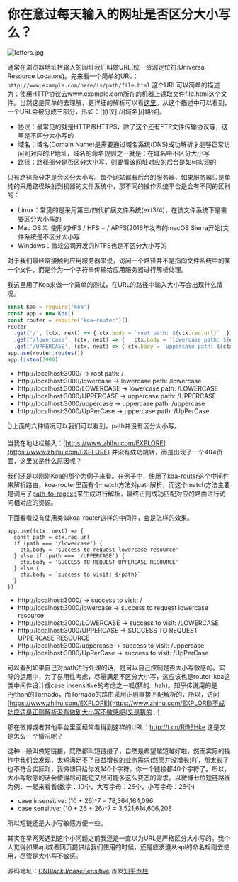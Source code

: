 # 你在意过每天输入的网址是否区分大小写么？
![letters.jpg](http://upload-images.jianshu.io/upload_images/2283607-1a3a36f068b0c1c1.jpg?imageMogr2/auto-orient/strip%7CimageView2/2/w/1240)

通常在浏览器地址栏输入的网址我们叫做URL(统一资源定位符:Universal Resource Locators)。先来看一个简单的URL：
`http://www.example.com/here/is/path/file.html`
这个URL可以简单的描述为：使用HTTP协议去www.example.com所在的机器上读取文件file.html这个文件。当然这是简单的去理解，更详细的解析可以看[这里](https://www.w3.org/TR/WD-html40-970708/htmlweb.html)。从这个描述中可以看到，一个URL会被分成三部分，形如：[协议]://[域名]/[路径]。
- 协议：最常见的就是HTTP跟HTTPS，除了这个还有FTP文件传输协议等，这里是不区分大小写的
- 域名：域名(Domain Name)是需要通过域名系统(DNS)成功解析才能够正常访问到对应的IP地址，域名的命名规则之一就是：在域名中不区分大小写
- 路径：路径部分是否区分大小写，则要看该网址对应的后台是如何实现的

只有路径部分才是会区分大小写。每个网站都有后台的服务器，如果服务器只是单纯的采用路径映射到机器的文件系统中，那不同的操作系统平台是会有不同的区别的：
- Linux：常见的是采用第三/四代扩展文件系统(ext3/4)，在该文件系统下是需要区分大小写的
- Mac OS X: 使用的HFS / HFS + / APFS(2016年发布的macOS Sierra开始)文件系统是不区分大小写
- Windows：微软公司开发的NTFS也是不区分大小写的

对于我们最经常接触到应用服务器来说，访问一个路径并不是指向文件系统中的某一个文件，而是作为一个字符串传输给应用服务器进行解析处理。

我这里用了Koa来做一个简单的测试，在URL的路径中输入大小写会出现什么情况。

```javascript
const Koa = require('koa')
const app = new Koa()
const router = require('koa-router')()
router  
  .get('/', (ctx, next) => { ctx.body = `root path: ${ctx.req.url}`  })
  .get('/lowercase', (ctx, next) => {   ctx.body = `lowercase path: ${ctx.req.url}`  })
  .get('/UPPERCASE', (ctx, next) => { ctx.body = `uppercase path: ${ctx.req.url}` })
app.use(router.routes())
app.listen(3000)
```

- http://localhost:3000/ -> root path: /
- http://localhost:3000/lowercase -> lowercase path: /lowercase
- http://localhost:3000/LOWERCASE -> lowercase path: /LOWERCASE
- http://localhost:3000/UPPERCASE -> uppercase path: /UPPERCASE
- http://localhost:3000/uppercase -> uppercase path: /uppercase
- http://localhost:3000/UpPerCase -> uppercase path: /UpPerCase

👆上面的六种情况可以我们可以看到，path并没有区分大小写。

当我在地址栏输入：[https://www.zhihu.com/EXPLORE](https://www.zhihu.com/EXPLORE) 并没有成功跳转，而是出现了一个404页面，这里又是什么原因呢？

我们还是以刚刚Koa的那个为例子来看。在例子中，使用了[koa-router](https://github.com/alexmingoia/koa-router)这个中间件来解析路由，koa-router里面有个match方法对path解析，而这个match方法主要是调用了[path-to-regexp](https://github.com/pillarjs/path-to-regexp)来生成进行解析，最终正则成功匹配对应的路由进行访问相对应的资源。

下面看看没有使用类似koa-router这样的中间件，会是怎样的效果。
```
app.use((ctx, next) => {
  const path = ctx.req.url
  if (path === '/lowercase') {
    ctx.body = 'success to request lowercase resource'
  } else if (path === '/UPPERCASE') {
    ctx.body = 'SUCCESS TO REQUEST UPPERCASE RESOURCE'
  } else {
    ctx.body = `success to visit: ${path}`
  }
})
```
- http://localhost:3000/ -> success to visit: /
- http://localhost:3000/lowercase -> success to request lowercase resource
- http://localhost:3000/LOWERCASE -> success to visit: /LOWERCASE
- http://localhost:3000/UPPERCASE -> SUCCESS TO REQUEST UPPERCASE RESOURCE
- http://localhost:3000/uppercase -> success to visit: /uppercase
- http://localhost:3000/UpPerCase -> success to visit: /UpPerCase

可以看到如果自己对path进行处理的话，是可以自己控制是否大小写敏感的。实际的运用中，为了易用性考虑，尽量满足不区分大小写，这应该也是router-koa这类中间件设计成case insensitive的考虑之一呱(猜的...hah)。知乎传说用的是Python的Tornado，而Tornado的路由采用正则直接匹配解析的，所以，访问[https://www.zhihu.com/EXPLORE](https://www.zhihu.com/EXPLORE)不成功应该是正则解析没有做到大小写不敏感吧(又是猜的...)

那在微博或者其他平台里面经常看得到这样的URL：http://t.cn/Ri98Hke 这是又是怎么一个情况呢？

这种一般叫做短链接，既然都叫短链接了，自然是希望越短越好啦，然而实际的操作中我们会发现，太短满足不了日益增长的业务需求(然而并没增长)吖，那太长了也不符合实际吖，我微博只给你发140个字符，你一个链接都40个字符了。所以，大小写敏感的话会使得尽可能短又尽可能多这么变态的需求。以微博七位短链路径为例，一起来看看(数字：10个，大写字母：26个，小写字母：26个)

- case insensitive: (10 + 26)^7 = 78,364,164,096
- case sensitive: (10 + 26 + 26)^7 = 3,521,614,606,208

所以短链还是大小写敏感方便一些。

其实在早两天遇到这个小问题之前我还是一直以为URL是严格区分大小写的。我个人觉得如果api或者网页提供给我们使用的时候，还是应该遵从api的命名规则去使用，尽管是大小写不敏感。

源码地址：[CNBlackJ/caseSensitive](https://github.com/CNBlackJ/caseSensitive)
首发[知乎专栏](https://zhuanlan.zhihu.com/p/29012766)